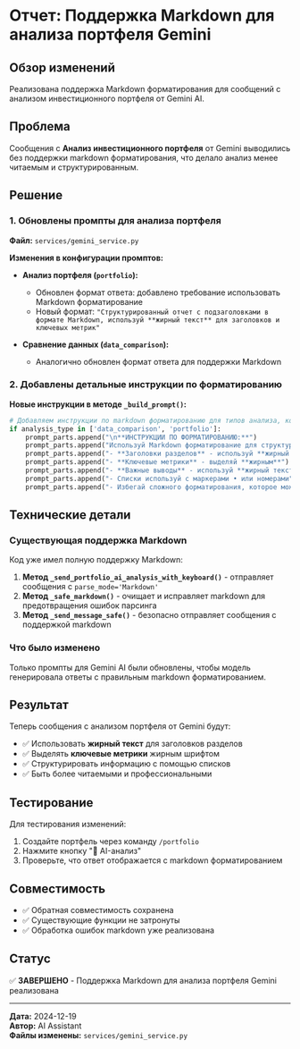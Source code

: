 # Отчет: Поддержка Markdown для анализа портфеля Gemini

## Обзор изменений

Реализована поддержка Markdown форматирования для сообщений с анализом инвестиционного портфеля от Gemini AI.

## Проблема

Сообщения с **Анализ инвестиционного портфеля** от Gemini выводились без поддержки markdown форматирования, что делало анализ менее читаемым и структурированным.

## Решение

### 1. Обновлены промпты для анализа портфеля

**Файл:** `services/gemini_service.py`

**Изменения в конфигурации промптов:**

- **Анализ портфеля (`portfolio`):**
  - Обновлен формат ответа: добавлено требование использовать Markdown форматирование
  - Новый формат: `"Структурированный отчет с подзаголовками в формате Markdown, используй **жирный текст** для заголовков и ключевых метрик"`

- **Сравнение данных (`data_comparison`):**
  - Аналогично обновлен формат ответа для поддержки Markdown

### 2. Добавлены детальные инструкции по форматированию

**Новые инструкции в методе `_build_prompt()`:**

```python
# Добавляем инструкции по markdown форматированию для типов анализа, которые его поддерживают
if analysis_type in ['data_comparison', 'portfolio']:
    prompt_parts.append("\n**ИНСТРУКЦИИ ПО ФОРМАТИРОВАНИЮ:**")
    prompt_parts.append("Используй Markdown форматирование для структурирования ответа:")
    prompt_parts.append("- **Заголовки разделов** - используй **жирный текст**")
    prompt_parts.append("- **Ключевые метрики** - выделяй **жирным**")
    prompt_parts.append("- **Важные выводы** - используй **жирный текст**")
    prompt_parts.append("- Списки используй с маркерами • или номерами")
    prompt_parts.append("- Избегай сложного форматирования, которое может вызвать ошибки парсинга")
```

## Технические детали

### Существующая поддержка Markdown

Код уже имел полную поддержку Markdown:

1. **Метод `_send_portfolio_ai_analysis_with_keyboard()`** - отправляет сообщения с `parse_mode='Markdown'`
2. **Метод `_safe_markdown()`** - очищает и исправляет markdown для предотвращения ошибок парсинга
3. **Метод `_send_message_safe()`** - безопасно отправляет сообщения с поддержкой markdown

### Что было изменено

Только промпты для Gemini AI были обновлены, чтобы модель генерировала ответы с правильным markdown форматированием.

## Результат

Теперь сообщения с анализом портфеля от Gemini будут:

- ✅ Использовать **жирный текст** для заголовков разделов
- ✅ Выделять **ключевые метрики** жирным шрифтом
- ✅ Структурировать информацию с помощью списков
- ✅ Быть более читаемыми и профессиональными

## Тестирование

Для тестирования изменений:

1. Создайте портфель через команду `/portfolio`
2. Нажмите кнопку "🤖 AI-анализ"
3. Проверьте, что ответ отображается с markdown форматированием

## Совместимость

- ✅ Обратная совместимость сохранена
- ✅ Существующие функции не затронуты
- ✅ Обработка ошибок markdown уже реализована

## Статус

✅ **ЗАВЕРШЕНО** - Поддержка Markdown для анализа портфеля Gemini реализована

---

**Дата:** 2024-12-19  
**Автор:** AI Assistant  
**Файлы изменены:** `services/gemini_service.py`
